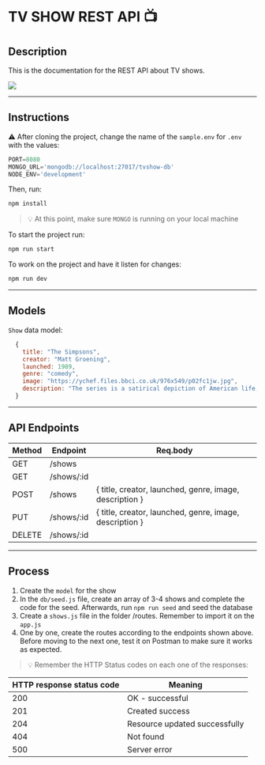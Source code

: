 # TV SHOW REST API 📺

## Description

This is the documentation for the REST API about TV shows.

![](https://ychef.files.bbci.co.uk/976x549/p02fc1jw.jpg)

---

## Instructions

⚠️ After cloning the project, change the name of the <code>sample.env</code> for <code>.env</code> with the values:
```js
PORT=8080
MONGO_URL='mongodb://localhost:27017/tvshow-db'
NODE_ENV='development'
```
Then, run:
```bash
npm install
```

> 💡 At this point, make sure `MONGO` is running on your local machine

To start the project run:
```bash
npm run start
```

To work on the project and have it listen for changes:
```bash
npm run dev
```

---

## Models

`Show` data model:

```js
  {
    title: "The Simpsons",
    creator: "Matt Groening",
    launched: 1989,
    genre: "comedy",
    image: "https://ychef.files.bbci.co.uk/976x549/p02fc1jw.jpg",
    description: "The series is a satirical depiction of American life, epitomized by the Simpson family, which consists of Homer, Marge, Bart, Lisa, and Maggie. The show is set in the fictional town of Springfield and parodies American culture and society, television, and the human condition."
  }

```

---

## API Endpoints

| Method | Endpoint         | Req.body             | 
|--------|------------------|----------------------|
| GET    | /shows           |                      |           
| GET    | /shows/:id       |                      |           
| POST   | /shows           | { title, creator, launched, genre, image, description }  | { title, creator, launched, genre, image, description }
| PUT    | /shows/:id |          { title, creator, launched, genre, image, description }  | { title, creator, launched, genre, image, description }            |           
| DELETE   | /shows/:id     |  |

---

## Process

1. Create the `model` for the show
2. In the `db/seed.js` file, create an array of 3-4 shows and complete the code for the seed. Afterwards, run `npm run seed` and seed the database
3. Create a `shows.js` file in the folder /routes. Remember to import it on the `app.js`
4. One by one, create the routes according to the endpoints shown above. Before moving to the next one, test it on Postman to make sure it works as expected.

> 💡 Remember the HTTP Status codes on each one of the responses:

| HTTP response status code | Meaning                   | 
|---------------------------|---------------------------|
| 200                       | OK - successful           |             
| 201                       | Created success      |                           
| 204                      | Resource updated successfully          | 
| 404                       | Not found         |            
| 500                       | Server error      |  




